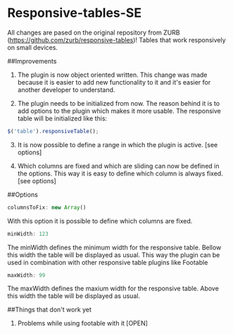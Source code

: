  # Responsive-tables-SE
All changes are pased on the original repository from ZURB (https://github.com/zurb/responsive-tables)!
Tables that work responsively on small devices.


##Improvements

1. The plugin is now object oriented written. This change was made because it is easier to add new functionality to it and it's easier for another developer to understand.

2. The plugin needs to be initialized from now. The reason behind it is to add options to the plugin which makes it more usable. The responsive table will be initialized like this:

```javascript
$('table').responsiveTable();
```
3. It is now possible to define a range in which the plugin is active. [see options]

4. Which columns are fixed and which are sliding can now be defined in the options. This way it is easy to define which column is always fixed. [see options]

##Options

```javascript
columnsToFix: new Array()
```
With this option it is possible to define which columns are fixed.

```javascript
minWidth: 123
```
The minWidth defines the minimum width for the responsive table. Bellow this width the table will be displayed as usual. This way the plugin can be used in combination with other responsive table plugins like Footable

```javascript
maxWidth: 99
```
The maxWidth defines the maxium width for the responsive table. Above this width the table will be displayed as usual.

##Things that don't work yet

1. Problems while using footable with it [OPEN]



